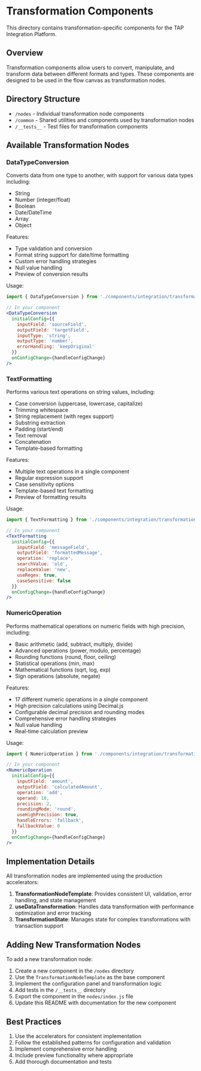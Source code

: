 # Transformation Components

This directory contains transformation-specific components for the TAP Integration Platform.

## Overview

Transformation components allow users to convert, manipulate, and transform data between different formats and types. These components are designed to be used in the flow canvas as transformation nodes.

## Directory Structure

- `/nodes` - Individual transformation node components
- `/common` - Shared utilities and components used by transformation nodes
- `/__tests__` - Test files for transformation components

## Available Transformation Nodes

### DataTypeConversion

Converts data from one type to another, with support for various data types including:
- String
- Number (integer/float)
- Boolean
- Date/DateTime
- Array
- Object

Features:
- Type validation and conversion
- Format string support for date/time formatting
- Custom error handling strategies
- Null value handling
- Preview of conversion results

Usage:
```jsx
import { DataTypeConversion } from './components/integration/transformation/nodes';

// In your component
<DataTypeConversion 
  initialConfig={{
    inputField: 'sourceField',
    outputField: 'targetField',
    inputType: 'string',
    outputType: 'number',
    errorHandling: 'keepOriginal'
  }}
  onConfigChange={handleConfigChange}
/>
```

### TextFormatting

Performs various text operations on string values, including:
- Case conversion (uppercase, lowercase, capitalize)
- Trimming whitespace
- String replacement (with regex support)
- Substring extraction
- Padding (start/end)
- Text removal
- Concatenation
- Template-based formatting

Features:
- Multiple text operations in a single component
- Regular expression support
- Case sensitivity options
- Template-based text formatting
- Preview of formatting results

Usage:
```jsx
import { TextFormatting } from './components/integration/transformation/nodes';

// In your component
<TextFormatting 
  initialConfig={{
    inputField: 'messageField',
    outputField: 'formattedMessage',
    operation: 'replace',
    searchValue: 'old',
    replaceValue: 'new',
    useRegex: true,
    caseSensitive: false
  }}
  onConfigChange={handleConfigChange}
/>
```

### NumericOperation

Performs mathematical operations on numeric fields with high precision, including:
- Basic arithmetic (add, subtract, multiply, divide)
- Advanced operations (power, modulo, percentage)
- Rounding functions (round, floor, ceiling)
- Statistical operations (min, max)
- Mathematical functions (sqrt, log, exp)
- Sign operations (absolute, negate)

Features:
- 17 different numeric operations in a single component
- High precision calculations using Decimal.js
- Configurable decimal precision and rounding modes
- Comprehensive error handling strategies
- Null value handling
- Real-time calculation preview

Usage:
```jsx
import { NumericOperation } from './components/integration/transformation/nodes';

// In your component
<NumericOperation 
  initialConfig={{
    inputField: 'amount',
    outputField: 'calculatedAmount',
    operation: 'add',
    operand: 10,
    precision: 2,
    roundingMode: 'round',
    useHighPrecision: true,
    handleErrors: 'fallback',
    fallbackValue: 0
  }}
  onConfigChange={handleConfigChange}
/>
```

## Implementation Details

All transformation nodes are implemented using the production accelerators:

1. **TransformationNodeTemplate**: Provides consistent UI, validation, error handling, and state management
2. **useDataTransformation**: Handles data transformation with performance optimization and error tracking
3. **TransformationState**: Manages state for complex transformations with transaction support

## Adding New Transformation Nodes

To add a new transformation node:

1. Create a new component in the `/nodes` directory
2. Use the `TransformationNodeTemplate` as the base component
3. Implement the configuration panel and transformation logic
4. Add tests in the `/__tests__` directory
5. Export the component in the `nodes/index.js` file
6. Update this README with documentation for the new component

## Best Practices

1. Use the accelerators for consistent implementation
2. Follow the established patterns for configuration and validation
3. Implement comprehensive error handling
4. Include preview functionality where appropriate
5. Add thorough documentation and tests